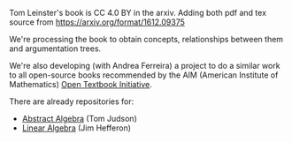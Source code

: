 Tom Leinster's book is CC 4.0 BY in the arxiv.
Adding both pdf and tex source from https://arxiv.org/format/1612.09375

We're processing the book to obtain concepts, relationships between them and argumentation trees.

We're also developing (with Andrea Ferreira) a project to do a similar work to all open-source books recommended by the AIM (American Institute of Mathematics)
[Open Textbook Initiative](https://textbooks.aimath.org/). 

There are already repositories for:
* [Abstract Algebra](https://github.com/andreago9/MathCorpus-AATA) (Tom Judson)
* [Linear Algebra](https://github.com/andreago9/MathCorpus-LAHefferonPDF) (Jim Hefferon)
